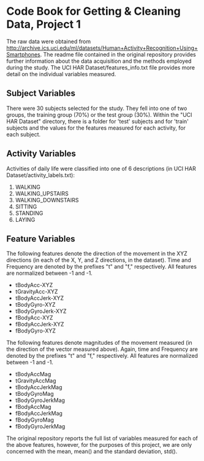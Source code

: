 # Code Book for Getting & Cleaning Data, Project 1

The raw data were obtained from http://archive.ics.uci.edu/ml/datasets/Human+Activity+Recognition+Using+Smartphones. The readme file contained in the original repository provides further information about the data acquisition and the methods employed during the study. The UCI HAR Dataset/features_info.txt file provides more detail on the individual variables measured.

## Subject Variables
There were 30 subjects selected for the study. They fell into one of two groups, the training group (70%) or the test group (30%). Within the "UCI HAR Dataset" directory, there is a folder for 'test' subjects and for 'train' subjects and the values for the features measured for each activity, for each subject.

## Activity Variables
Activities of daily life were classified into one of 6 descriptions (in UCI HAR Dataset/activity_labels.txt):

1. WALKING
2. WALKING_UPSTAIRS
3. WALKING_DOWNSTAIRS
4. SITTING
5. STANDING
6. LAYING

## Feature Variables
The following features denote the direction of the movement in the XYZ directions (in each of the X, Y, and Z directions, in the dataset). Time and Frequency are denoted by the prefixes "t" and "f," respectively. All features are normalized between -1 and -1.
* tBodyAcc-XYZ
* tGravityAcc-XYZ
* tBodyAccJerk-XYZ
* tBodyGyro-XYZ
* tBodyGyroJerk-XYZ
* fBodyAcc-XYZ
* fBodyAccJerk-XYZ
* fBodyGyro-XYZ

The following features denote magnitudes of the movement measured (in the direction of the vector measured above). Again, time and Frequency are denoted by the prefixes "t" and "f," respectively. All features are normalized between -1 and -1.

* tBodyAccMag
* tGravityAccMag
* tBodyAccJerkMag
* tBodyGyroMag
* tBodyGyroJerkMag
* fBodyAccMag
* fBodyAccJerkMag
* fBodyGyroMag
* fBodyGyroJerkMag

The original repository reports the full list of variables measured for each of the above features, however, for the purposes of this project, we are only concerned with the mean, mean() and the standard deviation, std().
